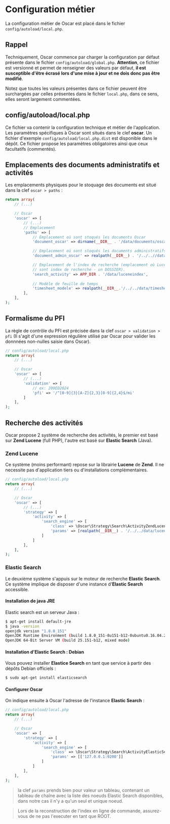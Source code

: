# Configuration métier

La configuration métier de Oscar est placé dans le fichier `config/autoload/local.php`. 


## Rappel
Techniquement, Oscar commence par charger la configuration par défaut présente dans le fichier `config/autoload/global.php`. **Attention**, ce fichier est versionné et permet de renseigner des valeurs par défaut, **il est susceptible d'être écrasé lors d'une mise à jour et ne dois donc pas être modifié**.

Notez que toutes les valeurs présentes dans ce fichier peuvent être surchargées par celles présentes dans le fichier `local.php`, dans ce sens, elles seront largement commentées.


## config/autoload/local.php

Ce fichier va contenir la configuration technique et métier de l'application. Les paramètres spécifiques à Oscar sont situés dans le clef **oscar**. Un fichier d'exemple `config/autoload/local.php.dist` est disponible dans le dépôt. Ce fichier propose les paramètres obligatoires ainsi que ceux facultatifs (commentés).


## Emplacements des documents administratifs et activités

Les emplacements physiques pour le stoquage des documents est situé dans la clef `oscar > paths` : 

```php
return array(
    // (...)

    // Oscar
    'oscar' => [
        // (...)
        // Emplacement
        'paths' => [
            // Emplacement où sont stoqués les documents Oscar
            'document_oscar' => dirname(__DIR__ . '/data/documents/oscar/',

            // Emplacement où sont stoqués les documents administratifs Oscar
            'document_admin_oscar' => realpath(__DIR__) . '/../..//data/documents/administratifs/',

            // Emplacement de l'index de recherche (emplacement où Lucene écrit
            // sont index de recherche - un DOSSIER).
            'search_activity' => APP_DIR . '/data/luceneindex',
            
            // Modèle de feuille de temps
            'timesheet_modele' => realpath(__DIR__.'/../../data/timesheet_model.xls'),
        ],
    ],
);
```

## Formalisme du PFI

La règle de contrôle du PFI est précisée dans la clef `oscar > validation > pfi` (Il s'agit d'une expression régulière utilisé par Oscar pour valider les donnnées non-nulles saisie dans Oscar).

```php
// config/autoload/local.php
return array(
    // (...)

    // Oscar
    'oscar' => [
        // (...)
        'validation' => [
            // ex: 209ED2024
            'pfi' => '/^[0-9]{3}[A-Z]{2,3}[0-9]{2,4}$/mi'
        ]
    ],
);

``` 

## Recherche des activités

Oscar propose 2 système de recherche des activités, le premier est basé sur **Zend Lucene** (full PHP), l'autre est basé sur **Elastic Search** (Java).


### Zend Lucene

Ce système (moins performant) repose sur la librairie **Lucene** de **Zend**. Il ne necessite pas d'application tiers ou d'installations complémentaires.

```php
// config/autoload/local.php
return array(
    // (...)

    // Oscar
    'oscar' => [
        // (...)
        'strategy' => [
            'activity' => [
                'search_engine' => [
                    'class' => \Oscar\Strategy\Search\ActivityZendLucene::class,
                    'params' => [realpath(__DIR__) . '/../../data/luceneindex']
                ]
            ]
        ],
    ],
);
``` 

### Elastic Search

Le deuxième système s'appuis sur le moteur de recherche **Elastic Search**. Ce système implique de disposer d'une instance d'**Elastic Search** accessible.

#### Installation de java JRE

Elastic search est un serveur Java : 

```bash
$ apt-get install default-jre
$ java -version 
openjdk version "1.8.0_151"
OpenJDK Runtime Environment (build 1.8.0_151-8u151-b12-0ubuntu0.16.04.2-b12)
OpenJDK 64-Bit Server VM (build 25.151-b12, mixed mode)
```

#### Installation d'Elastic Search : Debian

Vous pouvez installer **Elastice Search** en tant que service à partir des dépôts Debian officiels : 

```bash
$ sudo apt-get install elasticsearch
```


#### Configurer Oscar

On indique ensuite à Oscar l'adresse de l'instance **Elastic Search** : 

```php
// config/autoload/local.php
return array(
    // (...)

    // Oscar
    'oscar' => [
        'strategy' => [
            'activity' => [
                'search_engine' => [
                    'class' => \Oscar\Strategy\Search\ActivityElasticSearch::class,
                    'params' => [['127.0.0.1:9200']]
                ]
            ]
        ],
    ],
);
``` 

> la clef `params` prends bien pour valeur un tableau, contenant un tableau de chaîne avec la liste des noeuds Elastic Search disponibles, dans notre cas il n'y a qu'un seul et unique noeud.

> Lors de la reconstruction de l'index en ligne de commande, assurez-vous de ne pas l'executer en tant que ROOT.